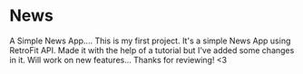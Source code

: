 # News
A Simple News App....
This is my first project.
It's a simple News App using RetroFit API. Made it with the help of a tutorial but I've added some changes in it. 
Will work on new features... Thanks for reviewing! <3
